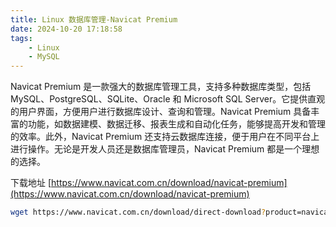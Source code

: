 ```yaml
---
title: Linux 数据库管理-Navicat Premium
date: 2024-10-20 17:18:58
tags:
	- Linux
	- MySQL
---
```


Navicat Premium 是一款强大的数据库管理工具，支持多种数据库类型，包括 MySQL、PostgreSQL、SQLite、Oracle 和 Microsoft SQL Server。它提供直观的用户界面，方便用户进行数据库设计、查询和管理。Navicat Premium 具备丰富的功能，如数据建模、数据迁移、报表生成和自动化任务，能够提高开发和管理的效率。此外，Navicat Premium 还支持云数据库连接，便于用户在不同平台上进行操作。无论是开发人员还是数据库管理员，Navicat Premium 都是一个理想的选择。

<!-- more -->

下载地址 [https://www.navicat.com.cn/download/navicat-premium](https://www.navicat.com.cn/download/navicat-premium)

```bash
wget https://www.navicat.com.cn/download/direct-download?product=navicat17-premium-cs-x86_64.AppImage&location=1
```